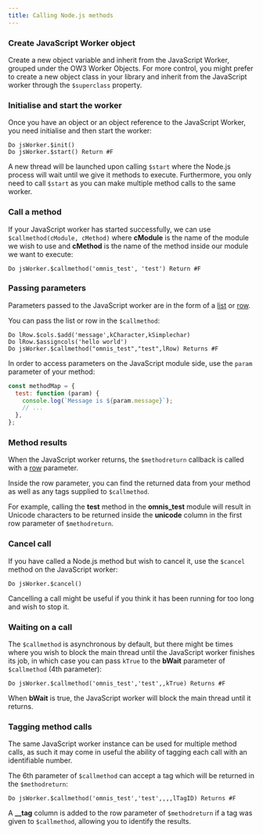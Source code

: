```yaml
---
title: Calling Node.js methods
---
```


### Create JavaScript Worker object

Create a new object variable and inherit from the JavaScript Worker, grouped under the OW3 Worker Objects. For more control, you might prefer to create a new object class in your library and inherit from the JavaScript worker through the `$superclass` property.

### Initialise and start the worker

Once you have an object or an object reference to the JavaScript Worker, you need initialise and then start the worker:

```omnis
Do jsWorker.$init()
Do jsWorker.$start() Return #F
```

A new thread will be launched upon calling `$start` where the Node.js process will wait until we give it methods to execute. Furthermore, you only need to call `$start` as you can make multiple method calls to the same worker.

### Call a method

If your JavaScript worker has started successfully, we can use `$callmethod(cModule, cMethod)` where **cModule** is the name of the module we wish to use and **cMethod** is the name of the method inside our module we want to execute:

```omnis
Do jsWorker.$callmethod('omnis_test', 'test') Return #F
```

### Passing parameters

Parameters passed to the JavaScript worker are in the form of a [list](https://omnis.net/developers/resources/onlinedocs/Programming/02libsandclasses.html#list) or [row](https://omnis.net/developers/resources/onlinedocs/Programming/02libsandclasses.html#row).

You can pass the list or row in the `$callmethod`:

```omnis
Do lRow.$cols.$add('message',kCharacter,kSimplechar)
Do lRow.$assigncols('hello world')
Do jsWorker.$callmethod("omnis_test","test",lRow) Returns #F
```

In order to access parameters on the JavaScript module side, use the `param` parameter of your method:

```javascript
const methodMap = {
  test: function (param) {
    console.log(`Message is ${param.message}`);
    // ...
  },
};
```

### Method results

When the JavaScript worker returns, the `$methodreturn` callback is called with a [row](https://omnis.net/developers/resources/onlinedocs/Programming/02libsandclasses.html#row) parameter.

Inside the row parameter, you can find the returned data from your method as well as any tags supplied to `$callmethod`.

For example, calling the **test** method in the **omnis_test** module will result in Unicode characters to be returned inside the **unicode** column in the first row parameter of `$methodreturn`.

### Cancel call

If you have called a Node.js method but wish to cancel it, use the `$cancel` method on the JavaScript worker:

```omnis
Do jsWorker.$cancel()
```

Cancelling a call might be useful if you think it has been running for too long and wish to stop it.

### Waiting on a call

The `$callmethod` is asynchronous by default, but there might be times where you wish to block the main thread until the JavaScript worker finishes its job, in which case you can pass `kTrue` to the **bWait** parameter of `$callmethod` (4th parameter):

```omnis
Do jsWorker.$callmethod('omnis_test','test',,kTrue) Returns #F
```

When **bWait** is true, the JavaScript worker will block the main thread until it returns.

### Tagging method calls

The same JavaScript worker instance can be used for multiple method calls, as such it may come in useful the ability of tagging each call with an identifiable number.

The 6th parameter of `$callmethod` can accept a tag which will be returned in the `$methodreturn`:

```omnis
Do jsWorker.$callmethod('omnis_test','test',,,,lTagID) Returns #F
```

A **\_\_tag** column is added to the row parameter of `$methodreturn` if a tag was given to `$callmethod`, allowing you to identify the results.